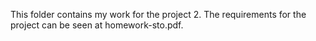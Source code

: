 This folder contains my work for the project 2. The requirements for the project can be seen at homework-sto.pdf. 
